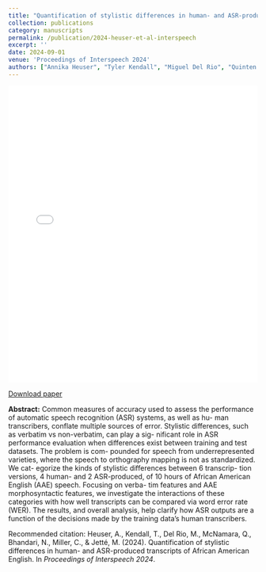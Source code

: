 ```yaml
---
title: "Quantification of stylistic differences in human- and ASR-produced transcripts of African American English"
collection: publications
category: manuscripts
permalink: /publication/2024-heuser-et-al-interspeech
excerpt: ''
date: 2024-09-01
venue: 'Proceedings of Interspeech 2024'
authors: ["Annika Heuser", "Tyler Kendall", "Miguel Del Rio", "Quinten McNamara", "Nischal Bhandari", "Corey Miller", "Migüel Jetté"]
---
```


<iframe
  src="/files/heuser_rev_interspeech24.pdf"
  width="100%"
  height="600px"
  style="border: none;">
</iframe>

<a href="/files/heuser_rev_interspeech24.pdf">Download paper</a>

**Abstract:** Common measures of accuracy used to assess the performance
of automatic speech recognition (ASR) systems, as well as hu-
man transcribers, conflate multiple sources of error. Stylistic
differences, such as verbatim vs non-verbatim, can play a sig-
nificant role in ASR performance evaluation when differences
exist between training and test datasets. The problem is com-
pounded for speech from underrepresented varieties, where the
speech to orthography mapping is not as standardized. We cat-
egorize the kinds of stylistic differences between 6 transcrip-
tion versions, 4 human- and 2 ASR-produced, of 10 hours of
African American English (AAE) speech. Focusing on verba-
tim features and AAE morphosyntactic features, we investigate
the interactions of these categories with how well transcripts
can be compared via word error rate (WER). The results, and
overall analysis, help clarify how ASR outputs are a function of
the decisions made by the training data’s human transcribers.

Recommended citation: Heuser, A., Kendall, T., Del Rio, M., McNamara, Q., Bhandari, N., Miller, C., & Jetté, M. (2024). Quantification of stylistic differences in human- and ASR-produced transcripts of African American English. In <i>Proceedings of Interspeech 2024</i>.

<!---
paperurl: 'https://www.isca-archive.org/interspeech_2024/heuser24_interspeech.pdf'
citation: 'Heuser, A., Kendall, T., Del Rio, M., McNamara, Q., Bhandari, N., Miller, C., & Jetté, M. (2024). "Quantification of stylistic differences in human- and ASR-produced transcripts of African American English." <i>Proceedings of Interspeech 2024</i>.'
-->